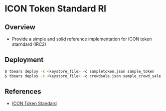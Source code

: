 # ICON Token Standard RI

## Overview

* Provide a simple and solid reference implementation for ICON token starndard (IRC2)

## Deployment

```bash
$ tbears deploy -k <keystore_file> -c sampletoken.json sample_token
$ tbears deploy -k <keystore_file> -c crowdsale.json sample_crowd_sale
```

## References

* [ICON Token Standard](https://github.com/icon-project/IIPs/blob/master/IIPS/iip-2.md)

